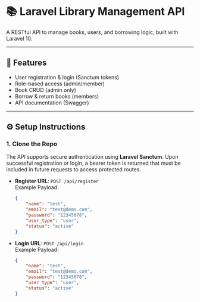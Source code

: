 # 📚 Laravel Library Management API

A RESTful API to manage books, users, and borrowing logic, built with Laravel 10.

---
## 🚀 Features

- User registration & login (Sanctum tokens)
- Role-based access (admin/member)
- Book CRUD (admin only)
- Borrow & return books (members)
- API documentation (Swagger)

---

## ⚙️ Setup Instructions


### 1. Clone the Repo
<!-- ```bash
git clone https://github.com/your-username/library-api.git
cd library-api -->

The API supports secure authentication using **Laravel Sanctum**. Upon successful registration or login, a bearer token is returned that must be included in future requests to access protected routes.

- **Register URL**: `POST /api/register`  
  Example Payload:
  ```json
  {
      "name": "test",
      "email": "test@demo.com",
      "password": "12345678",
      "user_type": "user",
      "status": "active"
  }

  
- **Login URL**: `POST /api/login`  
  Example Payload:
  ```json
  {
      "name": "test",
      "email": "test@demo.com",
      "password": "12345678",
      "user_type": "user",
      "status": "active"
  }